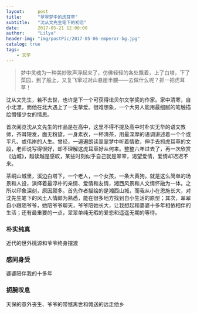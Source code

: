 ```yaml
---
layout:     post
title:      "翠翠梦中的虎耳草"
subtitle:   "沈从文先生笔下的初恋"
date:       2017-05-21 12:00:00
author:     "Lilya"
header-img: "img/postPic/2017-05-06-emperor-bg.jpg"
catalog: true
tags:
    - 文学
---
```


>梦中灵魂为一种美妙歌声浮起来了，仿佛轻轻的各处飘着，上了白塔，下了菜园，到了船上，又复飞窜过对山悬崖半腰——去做什么呢？抓一把虎耳草！

沈从文先生，若不去世，也许是下一个可获得诺贝尔文学奖的作家。家中清寒，自小北漂，而他在北大遇上了一生挚爱。很难想象，一个大男人能用最细腻的笔触描绘懵懂少女的情思。

首次阅览沈从文先生的作品是在高中，这里不得不提及高中时朴实无华的语文教师，齐耳短发，面无粉黛，一身素衣，一杯清茶，用最深厚的语调讲述着一个个或平凡、或伟岸的人生。曾经，一遍遍朗读翠翠梦中听着情歌，伸手去抓虎耳草的文段，老师说写得很好，却不理解这虎耳草好从何来。整整六年过去了，再一次欣赏《边城》，越读越是感叹，某些时刻似乎自己就是翠翠，渴望爱情，爱情却迟迟不来。

茶峒山城里，溪边白塔下，一个老人，一个女孩，一条大黄狗。就是这么简单的场景和人设，演绎着最淳朴的亲情、爱情和友情，湘西风景和人文情怀融为一体。之所以印象深刻，原因颇多。首先作者描绘的是湘西山城，而我从小在恩施长大，对沈先生笔下的风土人情颇为熟悉，能在很多地方找到自小生活的原型；其次，翠翠自小跟随爷爷，她陪爷爷聊天，爷爷陪她长大，让我想起和婆婆十多年相依相伴的生活；还有最重要的一点，翠翠单纯无暇的爱恋和遥遥无期的等待。

### 朴实纯真
近代的世外桃源和爷爷终身摆渡

### 感同身受
婆婆陪伴我的十多年

### 扼腕叹息
天保的意外丧生、爷爷的带憾离世和傩送的远走他乡


